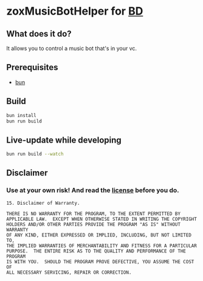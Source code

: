 # zoxMusicBotHelper for [BD](https://github.com/BetterDiscord/BetterDiscord)

## What does it do?

It allows you to control a music bot that's in your vc.

## Prerequisites

- [bun](https://bun.sh/)

## Build

```bash
bun install
bun run build
```

## Live-update while developing

```bash
bun run build --watch
```

## Disclaimer

### Use at your own risk! And read the [license](https://github.com/NatanielRegula/music-bot-helper/blob/master/LICENSE) before you do.

```
15. Disclaimer of Warranty.

THERE IS NO WARRANTY FOR THE PROGRAM, TO THE EXTENT PERMITTED BY
APPLICABLE LAW.  EXCEPT WHEN OTHERWISE STATED IN WRITING THE COPYRIGHT
HOLDERS AND/OR OTHER PARTIES PROVIDE THE PROGRAM "AS IS" WITHOUT WARRANTY
OF ANY KIND, EITHER EXPRESSED OR IMPLIED, INCLUDING, BUT NOT LIMITED TO,
THE IMPLIED WARRANTIES OF MERCHANTABILITY AND FITNESS FOR A PARTICULAR
PURPOSE.  THE ENTIRE RISK AS TO THE QUALITY AND PERFORMANCE OF THE PROGRAM
IS WITH YOU.  SHOULD THE PROGRAM PROVE DEFECTIVE, YOU ASSUME THE COST OF
ALL NECESSARY SERVICING, REPAIR OR CORRECTION.
```
